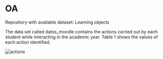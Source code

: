 # OA
Repository with available dataset: Learning objects

The data set called datos_moodle contains the actions carried out by each student while interacting in the academic year. Table 1 shows the values ​​of each action identified.


![actions](https://user-images.githubusercontent.com/129623315/231536852-17f8f6f7-7b65-4e8f-9c1f-6b6f1a16945a.png)
